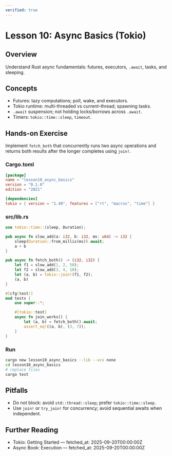 ```yaml
---
verified: true
---
```


# Lesson 10: Async Basics (Tokio)

## Overview

Understand Rust async fundamentals: futures, executors, `.await`, tasks, and sleeping.

## Concepts

- Futures: lazy computations; poll, wake, and executors.
- Tokio runtime: multi-threaded vs current-thread; spawning tasks.
- `.await` suspension; not holding locks/borrows across `.await`.
- Timers: `tokio::time::sleep`, `timeout`.

## Hands-on Exercise

Implement `fetch_both` that concurrently runs two async operations and returns both results after the longer completes using `join!`.

### Cargo.toml

```toml
[package]
name = "lesson10_async_basics"
version = "0.1.0"
edition = "2021"

[dependencies]
tokio = { version = "1.40", features = ["rt", "macros", "time"] }
```

### src/lib.rs

```rust
use tokio::time::{sleep, Duration};

pub async fn slow_add(a: i32, b: i32, ms: u64) -> i32 {
    sleep(Duration::from_millis(ms)).await;
    a + b
}

pub async fn fetch_both() -> (i32, i32) {
    let f1 = slow_add(1, 2, 50);
    let f2 = slow_add(3, 4, 10);
    let (a, b) = tokio::join!(f1, f2);
    (a, b)
}

#[cfg(test)]
mod tests {
    use super::*;

    #[tokio::test]
    async fn join_works() {
        let (a, b) = fetch_both().await;
        assert_eq!((a, b), (3, 7));
    }
}
```

### Run

```bash
cargo new lesson10_async_basics --lib --vcs none
cd lesson10_async_basics
# replace files
cargo test
```

## Pitfalls

- Do not block: avoid `std::thread::sleep`; prefer `tokio::time::sleep`.
- Use `join!` or `try_join!` for concurrency; avoid sequential awaits when independent.

## Further Reading

- Tokio: Getting Started — fetched_at: 2025-09-20T00:00:00Z
- Async Book: Execution — fetched_at: 2025-09-20T00:00:00Z
